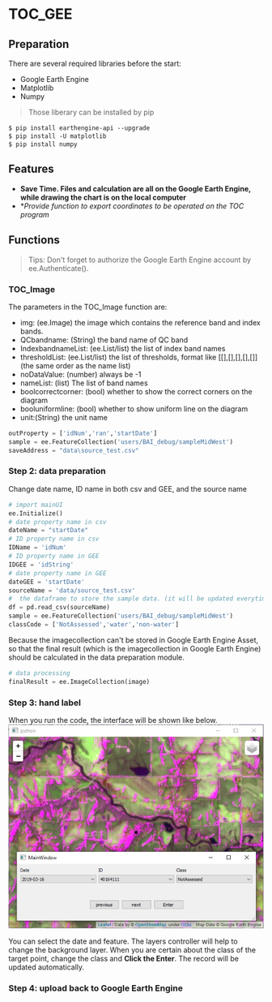 # TOC_GEE
## Preparation

There are several required libraries before the start:
- Google Earth Engine
- Matplotlib
- Numpy
> Those liberary can be installed by pip
```shell
$ pip install earthengine-api --upgrade
$ pip install -U matplotlib
$ pip install numpy
```
## Features
- **Save Time. Files and calculation are all on the Google Earth Engine, while drawing the chart is on the local computer**
- **Provide function to export coordinates to be operated on the TOC program*

## Functions

> Tips: Don't forget to authorize the Google Earth Engine account by ee.Authenticate().

### TOC_Image

The parameters in the TOC_Image function are:
- img: (ee.Image) the image which contains the reference band and index bands.
- QCbandname: (String) the band name of QC band
- IndexbandnameList: (ee.List/list) the list of index band names
- thresholdList: (ee.List/list) the list of thresholds, format like [[],[],[],[],[]] (the same order as the name list)
- noDataValue: (number) always be -1
- nameList: (list) The list of band names
- boolcorrectcorner: (bool) whether to show the correct corners on the diagram
- booluniformline: (bool) whether to show uniform line on the diagram
- unit:(String) the unit name

```python
outProperty = ['idNum','ran','startDate']
sample = ee.FeatureCollection('users/BAI_debug/sampleMidWest')
saveAddress = "data\source_test.csv"
```

### Step 2: data preparation

Change date name, ID name in both csv and GEE, and the source name
```python
# import mainUI
ee.Initialize()
# date property name in csv
dateName = "startDate"
# ID property name in csv
IDName = 'idNum'
# ID property name in GEE
IDGEE = 'idString'
# date property name in GEE
dateGEE = 'startDate'
sourceName = 'data/source_test.csv'
#  the dataframe to store the sample data. (it will be updated everytime you click enter)
df = pd.read_csv(sourceName)
sample = ee.FeatureCollection('users/BAI_debug/sampleMidWest')
classCode = ['NotAssessed','water','non-water']
```

Because the imagecollection can't be stored in Google Earth Engine Asset, so that the final result (which is the imagecollection in Google Earth Engine) should be calculated in the data preparation module.
```python
# data processing
finalResult = ee.ImageCollection(image)
```
### Step 3: hand label

When you run the code, the interface will be shown like below.
[![UI](https://raw.githubusercontent.com/zhenliu26/Images/master/sampleUI.jpg)]()

You can select the date and feature. The layers controller will help to change the background layer. When you are certain about the class of the target point, change the class and **Click the Enter**. The record will be updated automatically.

### Step 4: upload back to Google Earth Engine
